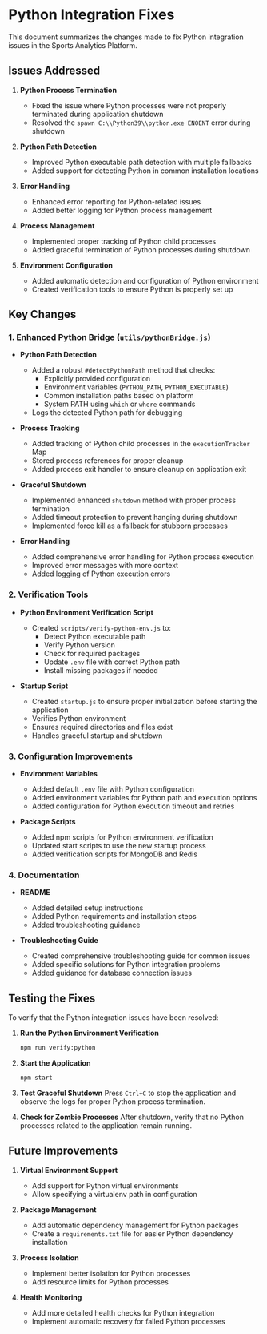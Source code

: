 # Python Integration Fixes

This document summarizes the changes made to fix Python integration issues in the Sports Analytics Platform.

## Issues Addressed

1. **Python Process Termination**
   - Fixed the issue where Python processes were not properly terminated during application shutdown
   - Resolved the `spawn C:\\Python39\\python.exe ENOENT` error during shutdown

2. **Python Path Detection**
   - Improved Python executable path detection with multiple fallbacks
   - Added support for detecting Python in common installation locations

3. **Error Handling**
   - Enhanced error reporting for Python-related issues
   - Added better logging for Python process management

4. **Process Management**
   - Implemented proper tracking of Python child processes
   - Added graceful termination of Python processes during shutdown

5. **Environment Configuration**
   - Added automatic detection and configuration of Python environment
   - Created verification tools to ensure Python is properly set up

## Key Changes

### 1. Enhanced Python Bridge (`utils/pythonBridge.js`)

- **Python Path Detection**
  - Added a robust `#detectPythonPath` method that checks:
    - Explicitly provided configuration
    - Environment variables (`PYTHON_PATH`, `PYTHON_EXECUTABLE`)
    - Common installation paths based on platform
    - System PATH using `which` or `where` commands
  - Logs the detected Python path for debugging

- **Process Tracking**
  - Added tracking of Python child processes in the `executionTracker` Map
  - Stored process references for proper cleanup
  - Added process exit handler to ensure cleanup on application exit

- **Graceful Shutdown**
  - Implemented enhanced `shutdown` method with proper process termination
  - Added timeout protection to prevent hanging during shutdown
  - Implemented force kill as a fallback for stubborn processes

- **Error Handling**
  - Added comprehensive error handling for Python process execution
  - Improved error messages with more context
  - Added logging of Python execution errors

### 2. Verification Tools

- **Python Environment Verification Script**
  - Created `scripts/verify-python-env.js` to:
    - Detect Python executable path
    - Verify Python version
    - Check for required packages
    - Update `.env` file with correct Python path
    - Install missing packages if needed

- **Startup Script**
  - Created `startup.js` to ensure proper initialization before starting the application
  - Verifies Python environment
  - Ensures required directories and files exist
  - Handles graceful startup and shutdown

### 3. Configuration Improvements

- **Environment Variables**
  - Added default `.env` file with Python configuration
  - Added environment variables for Python path and execution options
  - Added configuration for Python execution timeout and retries

- **Package Scripts**
  - Added npm scripts for Python environment verification
  - Updated start scripts to use the new startup process
  - Added verification scripts for MongoDB and Redis

### 4. Documentation

- **README**
  - Added detailed setup instructions
  - Added Python requirements and installation steps
  - Added troubleshooting guidance

- **Troubleshooting Guide**
  - Created comprehensive troubleshooting guide for common issues
  - Added specific solutions for Python integration problems
  - Added guidance for database connection issues

## Testing the Fixes

To verify that the Python integration issues have been resolved:

1. **Run the Python Environment Verification**
   ```bash
   npm run verify:python
   ```

2. **Start the Application**
   ```bash
   npm start
   ```

3. **Test Graceful Shutdown**
   Press `Ctrl+C` to stop the application and observe the logs for proper Python process termination.

4. **Check for Zombie Processes**
   After shutdown, verify that no Python processes related to the application remain running.

## Future Improvements

1. **Virtual Environment Support**
   - Add support for Python virtual environments
   - Allow specifying a virtualenv path in configuration

2. **Package Management**
   - Add automatic dependency management for Python packages
   - Create a `requirements.txt` file for easier Python dependency installation

3. **Process Isolation**
   - Implement better isolation for Python processes
   - Add resource limits for Python processes

4. **Health Monitoring**
   - Add more detailed health checks for Python integration
   - Implement automatic recovery for failed Python processes
